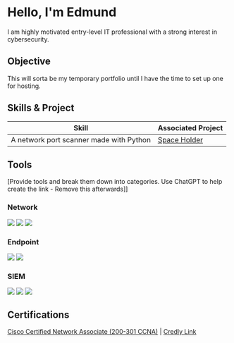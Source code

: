 # Hello, I'm Edmund


I am highly motivated entry-level IT professional with a strong interest in cybersecurity.

## Objective
This will sorta be my temporary portfolio until I have the time to set up one for hosting.



## Skills & Project


| Skill                                         | Associated Project         |
|-----------------------------------------------|----------------------------|
| A network port scanner made with Python         | <a href="https://google.com">Space Holder</a>|


## Tools
[Provide tools and break them down into categories. Use ChatGPT to help create the link - Remove this afterwards]]

### Network
<div>
    <img src="https://img.shields.io/badge/-Wireshark-1679A7?&style=for-the-badge&logo=Wireshark&logoColor=white" />
    <img src="https://img.shields.io/badge/-Suricata-EF3B2D?&style=for-the-badge&logo=Suricata&logoColor=white" />
    <img src="https://img.shields.io/badge/-Zeek-777BB4?&style=for-the-badge&logo=Zeek&logoColor=white" />
</div>

### Endpoint
<div>
    <img src="https://img.shields.io/badge/-Microsoft_Defender_for_Endpoint-00A4EF?&style=for-the-badge&logo=Microsoft&logoColor=white" />
    <img src="https://img.shields.io/badge/-Velociraptor-4B275F?&style=for-the-badge&logo=Velociraptor&logoColor=white" />
</div>

### SIEM
<div>
    <img src="https://img.shields.io/badge/-Microsoft_Sentinel-0078D4?&style=for-the-badge&logo=Microsoft&logoColor=white" />
    <img src="https://img.shields.io/badge/-Splunk-000000?&style=for-the-badge&logo=Splunk&logoColor=white" />
    <img src="https://img.shields.io/badge/-Elastic-005571?&style=for-the-badge&logo=Elastic&logoColor=white" />
</div>

## Certifications

<div>


<a href="https://github.com/user-attachments/assets/24a6055b-796b-48f6-a53a-0697ccbca941">Cisco Certified Network Associate (200-301 CCNA)</a> | 
<a href="https://www.credly.com/badges/425540c5-358a-48b4-a4f5-f2c689777b0b/public_url">Credly Link</a>
</div>



